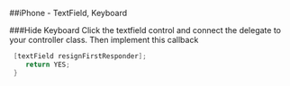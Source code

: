 
##iPhone - TextField, Keyboard

###Hide Keyboard
Click the textfield control and connect the delegate to  your controller class.
Then implement this callback
```objective-c
 [textField resignFirstResponder];
 	return YES;
 }
 ```


